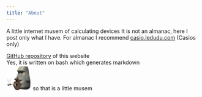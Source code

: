 ```yaml
---
title: "About"
---
```


A little internet musem of calculating devices
It is not an almanac, here I post only what I have. For almanac I recommend <u>[casio.ledudu.com](https://casio.ledudu.com/pockets.asp?menu=1&lg=eng)</u> (Casios only)


<u>[GitHub repository](https://github.com/light-and-ray/ProstoCalculatorsCollection)</u> of this website\
Yes, it is written on bash which generates markdown\
<img src="img/sticker_stone_is_smoking.webp" height=65> so that is a little musem


